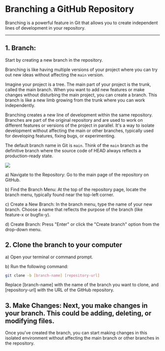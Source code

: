 # Branching a GitHub Repository

Branching is a powerful feature in Git that allows you to create independent lines of development in your repository.

---

## 1.	Branch: 

Start by creating a new branch in the repository.

Branching is like having multiple versions of your project where you can try out new ideas without affecting the `main` version.

Imagine your project is a tree. The main part of your project is the trunk, called the main branch. When you want to add new features or make changes without disturbing the main project, you can create a branch. This branch is like a new limb growing from the trunk where you can work independently.

Branching creates a new line of development within the same repository. Branches are part of the original repository and are used to work on different features or versions of the project in parallel. It's a way to isolate development without affecting the main or other branches, typically used for developing features, fixing bugs, or experimenting.

The default branch name in Git is `main`. Think of the `main` branch as the definitive branch where the source code of HEAD always reflects a production-ready state.

![](branch_new.png)

a) Navigate to the Repository: Go to the main page of the repository on GitHub.

b) Find the Branch Menu: At the top of the repository page, locate the branch menu, typically found near the top-left corner.

c) Create a New Branch: In the branch menu, type the name of your new branch. Choose a name that reflects the purpose of the branch (like feature-x or bugfix-y).

d) Create Branch: Press "Enter" or click the "Create branch" option from the drop-down menu.

## 2. Clone the branch to your computer

a) Open your terminal or command prompt.

b) Run the following command:
	
```bash
git clone -b [branch-name] [repository-url]
```
		
   Replace [branch-name] with the name of the branch you want to clone, and [repository-url] with the URL of the GitHub repository.

## 3.	Make Changes: Next, you make changes in your branch. This could be adding, deleting, or modifying files.
Once you've created the branch, you can start making changes in this isolated environment without affecting the main branch or other branches in the repository.



